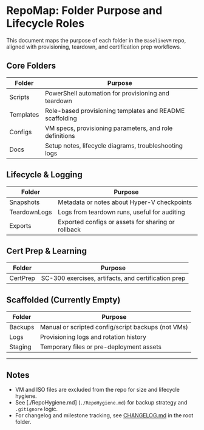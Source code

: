 # RepoMap: Folder Purpose and Lifecycle Roles

This document maps the purpose of each folder in the `BaselineVM` repo, aligned with provisioning, teardown, and certification prep workflows.

## Core Folders

| Folder         | Purpose                                                  |
|----------------|----------------------------------------------------------|
| Scripts        | PowerShell automation for provisioning and teardown      |
| Templates      | Role-based provisioning templates and README scaffolding |
| Configs        | VM specs, provisioning parameters, and role definitions  |
| Docs           | Setup notes, lifecycle diagrams, troubleshooting logs    |

## Lifecycle & Logging

| Folder         | Purpose                                                  |
|----------------|----------------------------------------------------------|
| Snapshots      | Metadata or notes about Hyper-V checkpoints              |
| TeardownLogs   | Logs from teardown runs, useful for auditing             |
| Exports        | Exported configs or assets for sharing or rollback       |

## Cert Prep & Learning

| Folder         | Purpose                                                  |
|----------------|----------------------------------------------------------|
| CertPrep       | SC-300 exercises, artifacts, and certification prep      |

## Scaffolded (Currently Empty)

| Folder         | Purpose                                                  |
|----------------|----------------------------------------------------------|
| Backups        | Manual or scripted config/script backups (not VMs)       |
| Logs           | Provisioning logs and rotation history                   |
| Staging        | Temporary files or pre-deployment assets                 |

---

## Notes

- VM and ISO files are excluded from the repo for size and lifecycle hygiene.  
- See [./RepoHygiene.md] (`./RepoHygiene.md`) for backup strategy and `.gitignore` logic.  
- For changelog and milestone tracking, see [CHANGELOG.md](`../CHANGELOG.md`) in the root folder.

